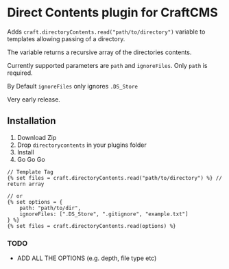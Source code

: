 # Direct Contents plugin for CraftCMS

Adds `craft.directoryContents.read("path/to/directory")` variable to templates allowing passing of a directory.

The variable returns a recursive array of the directories contents.

Currently supported parameters are `path` and `ignoreFiles`. Only `path` is required.

By Default `ignoreFiles` only ignores `.DS_Store`

Very early release.

## Installation
1. Download Zip
2. Drop `directorycontents` in your plugins folder
3. Install
4. Go Go Go

```
// Template Tag
{% set files = craft.directoryContents.read("path/to/directory") %} // return array

// or
{% set options = {
    path: "path/to/dir",
    ignoreFiles: [".DS_Store", ".gitignore", "example.txt"]
} %}
{% set files = craft.directoryContents.read(options) %}

```

### TODO
- ADD ALL THE OPTIONS (e.g. depth, file type etc)